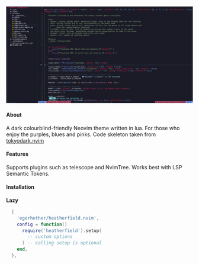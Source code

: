 ![alt text](heatherfield_demo.png)

#### About

A dark colourblind-friendly Neovim theme written in lua. For those who enjoy the purples, blues and pinks. Code skeleton taken from [tokyodark.nvim](https://github.com/tiagovla/tokyodark.nvim) 

#### Features

Supports plugins such as telescope and NvimTree. Works best with LSP Semantic Tokens.

#### Installation 

**Lazy**
```lua
  {
    'egerhether/heatherfield.nvim',
    config = function()
      require('heatherfield').setup(
        -- custom options
      ) -- calling setup is optional
    end,
  },
```
